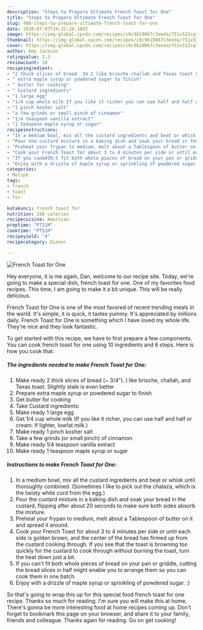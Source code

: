 ```yaml
---
description: "Steps to Prepare Ultimate French Toast for One"
title: "Steps to Prepare Ultimate French Toast for One"
slug: 400-steps-to-prepare-ultimate-french-toast-for-one
date: 2020-07-07T14:32:28.104Z
image: https://img-global.cpcdn.com/recipes/c8c9b19067c3eeda/751x532cq70/french-toast-for-one-recipe-main-photo.jpg
thumbnail: https://img-global.cpcdn.com/recipes/c8c9b19067c3eeda/751x532cq70/french-toast-for-one-recipe-main-photo.jpg
cover: https://img-global.cpcdn.com/recipes/c8c9b19067c3eeda/751x532cq70/french-toast-for-one-recipe-main-photo.jpg
author: Amy Jackson
ratingvalue: 3.3
reviewcount: 10
recipeingredient:
- "2 thick slices of bread  34 I like brioche challah and Texas toast Slightly stale is even better"
- " extra maple syrup or powdered sugar to finish"
- " butter for cooking"
- " Custard ingredients"
- "1 large egg"
- "1/4 cup whole milk If you like it richer you can use half and half or cream If lighter lowfat milk"
- "1 pinch kosher salt"
- "a few grinds or small pinch of cinnamon"
- "1/4 teaspoon vanilla extract"
- "1 teaspoon maple syrup or sugar"
recipeinstructions:
- "In a medium bowl, mix all the custard ingredients and beat or whisk until thoroughly combined. (Sometimes I like to pick out the chalaza, which is the twisty white cord from the egg.)"
- "Pour the custard mixture in a baking dish and soak your bread in the custard, flipping after about 20 seconds to make sure both sides absorb the mixture."
- "Preheat your frypan to medium, melt about a Tablespoon of butter on it and spread it around."
- "Cook your French Toast for about 3 to 4 minutes per side or until each side is golden brown, and the center of the bread has firmed up from the custard cooking through. If you see that the toast is browning too quickly for the custard to cook through without burning the toast, turn the heat down just a bit."
- "If you can&#39;t fit both whole pieces of bread on your pan or griddle, cutting the bread slices in half might enable you to arrange them so you can cook them in one batch."
- "Enjoy with a drizzle of maple syrup or sprinkling of powdered sugar. :)"
categories:
- Recipe
tags:
- french
- toast
- for

katakunci: french toast for 
nutrition: 198 calories
recipecuisine: American
preptime: "PT21M"
cooktime: "PT51M"
recipeyield: "4"
recipecategory: Dinner

---
```



![French Toast for One](https://img-global.cpcdn.com/recipes/c8c9b19067c3eeda/751x532cq70/french-toast-for-one-recipe-main-photo.jpg)

Hey everyone, it is me again, Dan, welcome to our recipe site. Today, we're going to make a special dish, french toast for one. One of my favorites food recipes. This time, I am going to make it a bit unique. This will be really delicious.



French Toast for One is one of the most favored of recent trending meals in the world. It's simple, it is quick, it tastes yummy. It's appreciated by millions daily. French Toast for One is something which I have loved my whole life. They're nice and they look fantastic.


To get started with this recipe, we have to first prepare a few components. You can cook french toast for one using 10 ingredients and 6 steps. Here is how you cook that.

<!--inarticleads1-->

##### The ingredients needed to make French Toast for One:

1. Make ready 2 thick slices of bread (~ 3/4&#34;). I like brioche, challah, and Texas toast. Slightly stale is even better
1. Prepare  extra maple syrup or powdered sugar to finish
1. Get  butter for cooking
1. Take  Custard ingredients:
1. Make ready 1 large egg
1. Get 1/4 cup whole milk (If you like it richer, you can use half and half or cream. If lighter, lowfat milk.)
1. Make ready 1 pinch kosher salt
1. Take a few grinds (or small pinch) of cinnamon
1. Make ready 1/4 teaspoon vanilla extract
1. Make ready 1 teaspoon maple syrup or sugar




<!--inarticleads2-->

##### Instructions to make French Toast for One:

1. In a medium bowl, mix all the custard ingredients and beat or whisk until thoroughly combined. (Sometimes I like to pick out the chalaza, which is the twisty white cord from the egg.)
1. Pour the custard mixture in a baking dish and soak your bread in the custard, flipping after about 20 seconds to make sure both sides absorb the mixture.
1. Preheat your frypan to medium, melt about a Tablespoon of butter on it and spread it around.
1. Cook your French Toast for about 3 to 4 minutes per side or until each side is golden brown, and the center of the bread has firmed up from the custard cooking through. If you see that the toast is browning too quickly for the custard to cook through without burning the toast, turn the heat down just a bit.
1. If you can&#39;t fit both whole pieces of bread on your pan or griddle, cutting the bread slices in half might enable you to arrange them so you can cook them in one batch.
1. Enjoy with a drizzle of maple syrup or sprinkling of powdered sugar. :)




So that's going to wrap this up for this special food french toast for one recipe. Thanks so much for reading. I'm sure you will make this at home. There's gonna be more interesting food at home recipes coming up. Don't forget to bookmark this page on your browser, and share it to your family, friends and colleague. Thanks again for reading. Go on get cooking!
